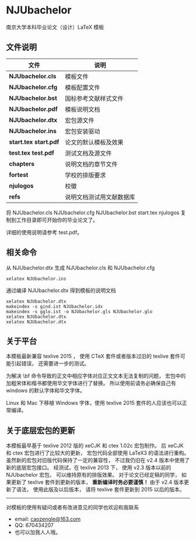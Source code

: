 # NJUbachelor

南京大学本科毕业论文（设计）LaTeX 模板

## 文件说明

| 文件 | 说明 |
|----|----|
| **NJUbachelor.cls** | 模板文件 |
| **NJUbachelor.cfg** | 模板配置文件 |
| **NJUbachelor.bst**   | 国标参考文献样式文件 |
| **NJUbachelor.pdf**   | 模板说明文档 |
| **NJUbachelor.dtx**   | 宏包源文件 |
| **NJUbachelor.ins**   | 宏包安装驱动 |
| **start.tex start.pdf** | 论文的默认模板及效果 |
| **test.tex test.pdf** | 测试文档及源文件 |
| **chapters** | 说明文档的章节文件 |
| **fortest** | 学校的排版要求 |
| **njulogos** | 校徽 |
| **refs** | 说明文档测试用文献数据库 |


将 NJUbachelor.cls NJUbachelor.cfg NJUbachelor.bst start.tex njulogos
复制到工作目录即可开始你的毕业论文了。

详细的使用说明请参考 test.pdf。

## 相关命令

从 NJUbachelor.dtx 生成 NJUbachelor.cls 和 NJUbachelor.cfg

```shell
xelatex NJUbachelor.ins
```

通过编译 NJUbachelor.dtx 得到模板的说明文档

```shell
xelatex NJUbachelor.dtx
makeindex -s gind.ist NJUbachelor.idx
makeindex -s gglo.ist -o NJUbachelor.gls NJUbachelor.glo
xelatex NJUbachelor.dtx
xelatex NJUbachelor.dtx
```




## 关于平台

本模板最新兼容 texlive 2015 ，
使用 CTeX 套件或者版本过旧的 texlive 套件可能引起错误，
还需要进一步的测试。

为解决 \bf 命令导致的正文中相应字体对应正文文本无法复制的问题，
宏包中的加粗宋体和楷书都使用华文字体进行了替换。
所以使用前请务必确保自己有 windows 的默认字体和华文字体。

Linux 和 Mac 下移植 Windows 字体，使用 texlive 2015 套件的人应该也可以正常编译。


## 关于底层宏包的更新

本模板最早基于 texlive 2012 版的 xeCJK 和 ctex 1.02c 宏包制作。
后 xeCJK 和 ctex 宏包进行了比较大的更新，
宏包代码全部使用 LaTeX3 的语法进行重构。
虽然新的宏包对旧版代码保持了一定的兼容性，
不过我仍旧在 v2.4 版本中使用了新的底层宏包接口。
经测试，在 texlive 2013 下，
使用 v2.3 版本以前的 NJUbachelor 宏包，
可以维持原有的排版效果。
对于论文已经定稿的同学，
如果更新了 texlive 套件到更新的版本，
**重新编译时务必要谨慎！**
由于 v2.4 版本更新了语法，
使用此版及以后版本，
请将 texlive 套件更新到 2015 以后的版本。



---

对模板的使用有疑问或者有改进意见的同学也欢迎和我联系

 * email: caozengle@163.com
 * QQ:    670434207
 * 也可以加我人人哦。
